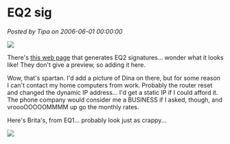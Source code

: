 # EQ2 sig

*Posted by Tipa on 2006-06-01 00:00:00*

[![](http://www.eqsig.com/sig/5220.png)](http://www.eqsig.com/?ref=5220)

There's [this web page](http://www.eqsig.com/) that generates EQ2 signatures... wonder what it looks like! They don't give a preview, so adding it here.

Wow, that's spartan. I'd add a picture of Dina on there, but for some reason I can't contact my home computers from work. Probably the router reset and changed the dynamic IP address... I'd get a static IP if I could afford it. The phone company would consider me a BUSINESS if I asked, though, and vroooOOOOOMMMM up go the monthly rates.

Here's Brita's, from EQ1... probably look just as crappy...

[![](http://www.eqsig.com/sig/5221.png)](http://www.eqsig.com/?ref=5221)
